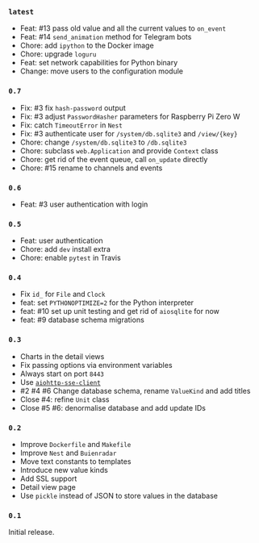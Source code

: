 ### `latest`

- Feat: #13 pass old value and all the current values to `on_event`
- Feat: #14 `send_animation` method for Telegram bots
- Chore: add `ipython` to the Docker image
- Chore: upgrade `loguru`
- Feat: set network capabilities for Python binary
- Change: move users to the configuration module

### `0.7`

- Fix: #3 fix `hash-password` output
- Fix: #3 adjust `PasswordHasher` parameters for Raspberry Pi Zero W
- Fix: catch `TimeoutError` in `Nest`
- Fix: #3 authenticate user for `/system/db.sqlite3` and `/view/{key}`
- Chore: change `/system/db.sqlite3` to `/db.sqlite3`
- Chore: subclass `web.Application` and provide `Context` class
- Chore: get rid of the event queue, call `on_update` directly
- Chore: #15 rename to channels and events

### `0.6`

- Feat: #3 user authentication with login

### `0.5`

- Feat: user authentication
- Chore: add `dev` install extra
- Chore: enable `pytest` in Travis

### `0.4`

- Fix `id_` for `File` and `Clock`
- feat: set `PYTHONOPTIMIZE=2` for the Python interpreter
- feat: #10 set up unit testing and get rid of `aiosqlite` for now
- feat: #9 database schema migrations

### `0.3`

- Charts in the detail views
- Fix passing options via environment variables
- Always start on port `8443`
- Use [`aiohttp-sse-client`](https://pypi.org/project/aiohttp-sse-client/)
- #2 #4 #6 Change database schema, rename `ValueKind` and add titles
- Close #4: refine `Unit` class
- Close #5 #6: denormalise database and add update IDs

### `0.2`

- Improve `Dockerfile` and `Makefile`
- Improve `Nest` and `Buienradar`
- Move text constants to templates
- Introduce new value kinds
- Add SSL support
- Detail view page
- Use `pickle` instead of JSON to store values in the database

### `0.1`

Initial release.
